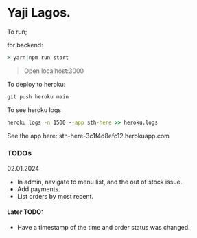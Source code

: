 # Yaji Lagos.

To run;

for backend:
```cmd
> yarn|npm run start
```

> Open localhost:3000

 To deploy to heroku:

 ```cmd
 git push heroku main
 ```

 To see heroku logs
 ```cmd
 heroku logs -n 1500 --app sth-here >> heroku.logs
 ```

 See the app here:
 sth-here-3c1f4d8efc12.herokuapp.com

### TODOs
02.01.2024
* In admin, navigate to menu list, and the out of stock issue.
* Add payments.
* List orders by most recent.


#### Later TODO:
* Have a timestamp of the time and order status was changed.